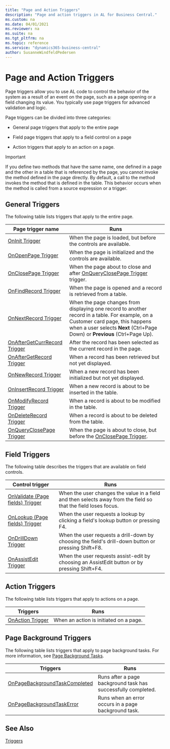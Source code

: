 ```yaml
---
title: "Page and Action Triggers"
description: "Page and action triggers in AL for Business Central."
ms.custom: na
ms.date: 04/01/2021
ms.reviewer: na
ms.suite: na
ms.tgt_pltfrm: na
ms.topic: reference
ms.service: "dynamics365-business-central"
author: SusanneWindfeldPedersen
---
```


# Page and Action Triggers

Page triggers allow you to use AL code to control the behavior of the system as a result of an event on the page, such as a page opening or a field changing its value. You typically use page triggers for advanced validation and logic.  

 Page triggers can be divided into three categories:  

- General page triggers that apply to the entire page  

- Field page triggers that apply to a field control on a page  

- Action triggers that apply to an action on a page.  

> [!IMPORTANT]  
> If you define two methods that have the same name, one defined in a page and the other in a table that is referenced by the page, you cannot invoke the method defined in the page directly. By default, a call to the method invokes the method that is defined in the table. This behavior occurs when the method is called from a source expression or a trigger.  

## General Triggers

The following table lists triggers that apply to the entire page.  

|Page trigger name|Runs|  
|-----------------------|--------------|  
|[OnInit Trigger](triggers-auto/devenv-oninit-trigger.md)|When the page is loaded, but before the controls are available.|  
|[OnOpenPage Trigger](triggers-auto/devenv-onopenpage-trigger.md)|When the page is initialized and the controls are available.|  
|[OnClosePage Trigger](triggers-auto/devenv-onclosepage-trigger.md)|When the page about to close and after [OnQueryClosePage Trigger](triggers-auto/devenv-onqueryclosepage-trigger.md) trigger.|  
|[OnFindRecord Trigger](triggers-auto/devenv-onfindrecord-trigger.md)|When the page is opened and a record is retrieved from a table.|  
|[OnNextRecord Trigger](triggers-auto/devenv-onnextrecord-Trigger.md)|When the page changes from displaying one record to another record in a table. For example, on a Customer card page, this happens when a user selects **Next** (Ctrl+Page Down) or **Previous** (Ctrl+Page Up).|  
|[OnAfterGetCurrRecord Trigger](triggers-auto/devenv-onaftergetcurrrecord-trigger.md)|After the record has been selected as the current record in the page.| 
|[OnAfterGetRecord Trigger](triggers-auto/devenv-onaftergetrecord-trigger.md)|When a record has been retrieved but not yet displayed.|  
|[OnNewRecord Trigger](triggers-auto/devenv-onnewrecord-trigger.md)|When a new record has been initialized but not yet displayed.|  
|[OnInsertRecord Trigger](triggers-auto/devenv-oninsertrecord-trigger.md)|When a new record is about to be inserted in the table.|  
|[OnModifyRecord Trigger](triggers-auto/devenv-onmodifyrecord-trigger.md)|When a record is about to be modified in the table.|  
|[OnDeleteRecord Trigger](triggers-auto/devenv-ondeleterecord-trigger.md)|When a record is about to be deleted from the table.|  
|[OnQueryClosePage Trigger](triggers-auto/devenv-onqueryclosepage-trigger.md)|When the page is about to close, but before the [OnClosePage Trigger](triggers-auto/devenv-onclosepage-trigger.md).|  

## Field Triggers

The following table describes the triggers that are available on field controls.  

|Control trigger|Runs|  
|---------------------|--------------|  
|[OnValidate (Page fields) Trigger](triggers-auto/devenv-onvalidate-page-fields-trigger.md)|When the user changes the value in a field and then selects away from the field so that the field loses focus.|  
|[OnLookup (Page fields) Trigger](triggers-auto/devenv-onlookup-page-fields-trigger.md)|When the user requests a lookup by clicking a field's lookup button or pressing F4.|  
|[OnDrillDown Trigger](triggers-auto/devenv-ondrilldown-trigger.md)|When the user requests a drill-down by choosing the field's drill-down button or pressing Shift+F8.|  
|[OnAssistEdit Trigger](triggers-auto/devenv-onassistedit-trigger.md)|When the user requests assist-edit by choosing an AssistEdit button or by pressing Shift+F4.|  

<!--NAV |[OnControlAddin Trigger](devenv-oncontroladdin-trigger.md)|When a control add-in is initiated on a page.| -->

## Action Triggers

The following table lists triggers that apply to actions on a page.  

|Triggers|Runs|  
|--------------|--------------|  
|[OnAction Trigger](triggers-auto/devenv-onaction-trigger.md)|When an action is initiated on a page.|  


## Page Background Triggers

The following table lists triggers that apply to page background tasks. For more information, see [Page Background Tasks](devenv-page-background-tasks.md).

|Triggers|Runs|
|--------|-----|
|[OnPageBackgroundTaskCompleted](triggers-auto/devenv-onpagebackgroundtaskcompleted-trigger.md)|Runs after a page background task has successfully completed.|
|[OnPageBackgroundTaskError](triggers-auto/devenv-onpagebackgroundtaskerror-trigger.md)|Runs when an error occurs in a page background task.|

## See Also

[Triggers](triggers-auto/devenv-triggers.md)
